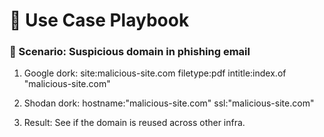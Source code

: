 # 🧠 Use Case Playbook

### 🎯 Scenario: Suspicious domain in phishing email

1. Google dork:
site:malicious-site.com filetype:pdf
intitle:index.of "malicious-site.com"

2. Shodan dork:
hostname:"malicious-site.com"
ssl:"malicious-site.com"

3. Result: See if the domain is reused across other infra.
